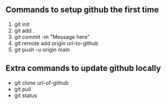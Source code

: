 
<h2>
    Commands to setup github the first time
</h2>
<ol>
    <li>
        git init 
    </li>
    <li>
        git add .
    </li>
    <li>
        git commit -m "Message here"
    </li>
    <li>
        git remote add origin url-to-github
    </li>
    <li>
        git push -u origin main
    </li>
</ol> 
<h2>
    Extra commands to update github locally
</h2>
<ul>
    <li>
        git clone url-of-github
    </li>
    <li>
        git pull
    </li>
    <li>
        git status
    </li>
</ul>